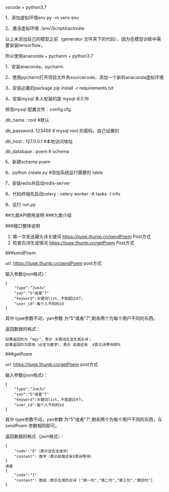 
vscode + python3.7

1、添加虚拟环境env
py -m venv env  

2、激活虚拟环境
.\env\Scripts\activate

以上未添加自己的模型之前（generator 文件夹下的代码），因为在模型训练中需要安装tensorflow，

所以使用anaconda + pycharm + python3.7


1、安装anaconda，pycharm

2、使用pycharm打开项目文件夹sourcecode，添加一个新的anaconda虚拟环境

3、安装必要的package
pip install -r requirements.txt

4、安装mysql 本人安装的是 mysql-8.0.16

修改mysql 配置文件：config.cfg 

db_name : root  #默认

db_password: 123456  # mysql root 的密码，自己设置的

db_host : 127.0.0.1  #本地访问地址

db_database : poem   # schema

5、新建schema poem

6、python create.py  #添加系统运行需要的 table

7、安装redis并启动redis-server

8、代码终端先启动celery : celery worker -A tasks -l info

9、运行 run.py  



##九歌API使用说明
###九歌介绍

###接口整体说明

1. 第一次发送藏头诗关键词  https://jiuge.thunlp.cn/sendPoem Post方式
2. 检查古诗生成情况  https://jiuge.thunlp.cn/getPoem Post方式

###sendPoem

url: https://jiuge.thunlp.cn/sendPoem post方式

输入参数(json格式)：

```
{
    "type":"JueJu"
    "yan":"5"或者"7"
    "keyword":关键词list，不能超过4个。
    "user_id":每个人不同的id
}
```
其中 type参数不动，yan参数 为"5"或者"7",剩余两个为每个用户不同的东西。

返回数据的格式：
```
如果返回的为 "mgc"，表示 关键词无法生成古诗；
如果返回的为其他（必定为数字），表示 前面还有  X首古诗等待排队
```

###getPoem

url: https://jiuge.thunlp.cn/getPoem post方式

输入参数(json格式)：

```
{
    "type":"JueJu"
    "yan":"5"或者"7"
    "keyword":关键词list，不能超过4个。
    "user_id":每个人不同的id
}
```

其中 type参数不动，yan参数 为"5"或者"7",剩余两个为每个用户不同的东西，与 sendPoem 参数相同即可。

返回数据的格式（json格式）：

```
{
    "code":"0"（表示还在生成中）
    "content": 数字（表示前面还有X首诗等待）
}
或者
{
    "code":"1"
    "content": 数组（表示生成的古诗 ["第一句","第二句","第三句","第四句"]
}
```
